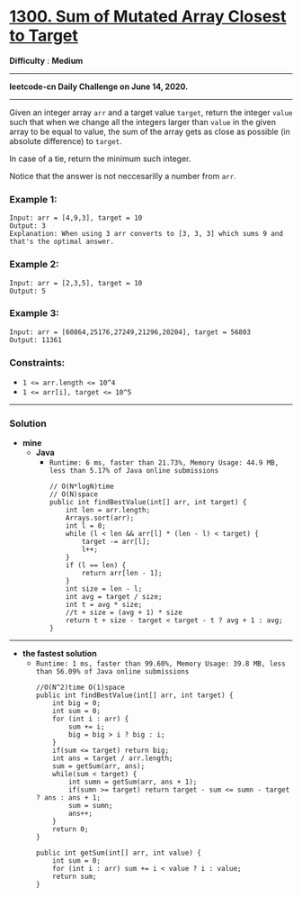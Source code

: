 # [1300. Sum of Mutated Array Closest to Target](https://leetcode.com/problems/sum-of-mutated-array-closest-to-target/)

**Difficulty** : **Medium**

---

**leetcode-cn Daily Challenge on June 14, 2020.**

---

Given an integer array `arr` and a target value `target`, return the integer `value` such that when we change all the integers larger than `value` in the given array to be equal to value, the sum of the array gets as close as possible (in absolute difference) to `target`.

In case of a tie, return the minimum such integer.

Notice that the answer is not neccesarilly a number from `arr`.

 

### Example 1:
```
Input: arr = [4,9,3], target = 10
Output: 3
Explanation: When using 3 arr converts to [3, 3, 3] which sums 9 and that's the optimal answer.
```

### Example 2:
```
Input: arr = [2,3,5], target = 10
Output: 5
```

### Example 3:
```
Input: arr = [60864,25176,27249,21296,20204], target = 56803
Output: 11361
``` 

### Constraints:
* `1 <= arr.length <= 10^4`
* `1 <= arr[i], target <= 10^5`

---

### Solution
* **mine**
  * **Java**
    * `Runtime: 6 ms, faster than 21.73%, Memory Usage: 44.9 MB, less than 5.17% of Java online submissions`
      ```
      // O(N*logN)time 
      // O(N)space
      public int findBestValue(int[] arr, int target) {
          int len = arr.length;
          Arrays.sort(arr);
          int l = 0;
          while (l < len && arr[l] * (len - l) < target) {
              target -= arr[l];
              l++;
          }
          if (l == len) {
              return arr[len - 1];
          }
          int size = len - l;
          int avg = target / size;
          int t = avg * size;
          //t + size = (avg + 1) * size
          return t + size - target < target - t ? avg + 1 : avg;
      }
      ```
      
      
---

* **the fastest solution**
  * `Runtime: 1 ms, faster than 99.60%, Memory Usage: 39.8 MB, less than 56.09% of Java online submissions`
    ```
    //O(N^2)time O(1)space
    public int findBestValue(int[] arr, int target) {
        int big = 0;
        int sum = 0;
        for (int i : arr) {
            sum += i;
            big = big > i ? big : i;
        }
        if(sum <= target) return big;
        int ans = target / arr.length;
        sum = getSum(arr, ans);
        while(sum < target) {
            int sumn = getSum(arr, ans + 1);
            if(sumn >= target) return target - sum <= sumn - target ? ans : ans + 1;
            sum = sumn;
            ans++;
        }
        return 0;
    }

    public int getSum(int[] arr, int value) {
        int sum = 0;
        for (int i : arr) sum += i < value ? i : value;
        return sum;
    }
    ```
